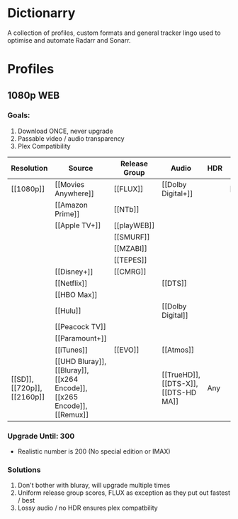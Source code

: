 # Dictionarry

A collection of profiles, custom formats and general tracker lingo used to optimise and automate Radarr and Sonarr. 

# Profiles

## 1080p WEB

### Goals:
1. Download ONCE, never upgrade
2. Passable video / audio transparency
3. Plex Compatibility

| Resolution                  | Source                                                                  | Release Group | Audio              | HDR | Edition     | Other    | Score |
| --------------------------- | ----------------------------------------------------------------------- | ------------- | ------------------ | --- | ----------- | -------- | ----- |
| [[1080p]]                   | [[Movies Anywhere]]                                                     | [[FLUX]]      | [[Dolby Digital+]] |     | [[Special]] | [[IMAX]] | 50    |
|                             | [[Amazon Prime]]                                                        | [[NTb]]       |                    |     |             |          | 40    |
|                             | [[Apple TV+]]                                                           | [[playWEB]]   |                    |     |             |          |       |
|                             |                                                                         | [[SMURF]]     |                    |     |             |          |       |
|                             |                                                                         | [[MZABI]]     |                    |     |             |          |       |
|                             |                                                                         | [[TEPES]]     |                    |     |             |          |       |
|                             | [[Disney+]]                                                             | [[CMRG]]      |                    |     |             |          | 30    |
|                             | [[Netflix]]                                                             |               | [[DTS]]            |     |             |          |       |
|                             | [[HBO Max]]                                                             |               |                    |     |             |          |       |
|                             | [[Hulu]]                                                                |               | [[Dolby Digital]]  |     |             |          | 20    |
|                             | [[Peacock TV]]                                                          |               |                    |     |             |          |       |
|                             | [[Paramount+]]                                                          |               |                    |     |             |          |       |
|                             | [[iTunes]]                                                              | [[EVO]]       | [[Atmos]]                   |     |             |          | 10    |
| [[SD]], [[720p]], [[2160p]] | [[UHD Bluray]], [[Bluray]], [[x264 Encode]], [[x265 Encode]], [[Remux]] |               |[[TrueHD]], [[DTS-X]], [[DTS-HD MA]]                    | Any |             |          | -1000      |

### Upgrade Until: 300
- Realistic number is 200 (No special edition or IMAX)


### Solutions
1. Don't bother with bluray, will upgrade multiple times
2. Uniform release group scores, FLUX as exception as they put out fastest / best
3. Lossy audio / no HDR ensures plex compatbility
